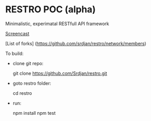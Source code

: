 RESTRO POC (alpha)
==========================

Minimalistic, experimatal RESTfull API framework

[Screencast](https://dl.dropboxusercontent.com/u/51491957/rest-api/v.html)

[List of forks] (https://github.com/srdjan/restro/network/members)

To build:
- clone git repo:

   git clone https://github.com/Srdjan/restro.git

- goto restro folder:
   
   cd restro

- run:

   npm install
   npm test
